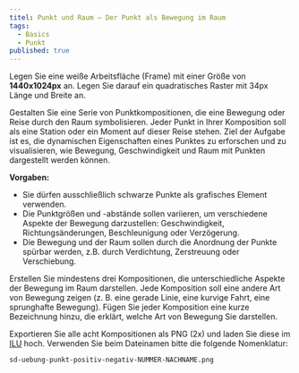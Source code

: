 ```yaml
---
titel: Punkt und Raum – Der Punkt als Bewegung im Raum
tags: 
  - Basics
  - Punkt
published: true
---
```


Legen Sie eine weiße Arbeitsfläche (Frame) mit einer Größe von **1440x1024px** an. Legen Sie darauf ein quadratisches Raster mit 34px Länge und Breite an.


Gestalten Sie eine Serie von Punktkompositionen, die eine Bewegung oder Reise durch den Raum symbolisieren. Jeder Punkt in Ihrer Komposition soll als eine Station oder ein Moment auf dieser Reise stehen. Ziel der Aufgabe ist es, die dynamischen Eigenschaften eines Punktes zu erforschen und zu visualisieren, wie Bewegung, Geschwindigkeit und Raum mit Punkten dargestellt werden können.

**Vorgaben:**
- Sie dürfen ausschließlich schwarze Punkte als grafisches Element verwenden.
- Die Punktgrößen und -abstände sollen variieren, um verschiedene Aspekte der Bewegung darzustellen: Geschwindigkeit, Richtungsänderungen, Beschleunigung oder Verzögerung.
- Die Bewegung und der Raum sollen durch die Anordnung der Punkte spürbar werden, z.B. durch Verdichtung, Zerstreuung oder Verschiebung.

Erstellen Sie mindestens drei Kompositionen, die unterschiedliche Aspekte der Bewegung im Raum darstellen. Jede Komposition soll eine andere Art von Bewegung zeigen (z. B. eine gerade Linie, eine kurvige Fahrt, eine sprunghafte Bewegung). Fügen Sie jeder Komposition eine kurze Bezeichnung hinzu, die erklärt, welche Art von Bewegung Sie darstellen.

Exportieren Sie alle acht Kompositionen als PNG (2x) und laden Sie diese im [ILU](https://ilu.th-koeln.de/ilias.php?baseClass=ilExerciseHandlerGUI&ref_id=474196&cmd=showOverview) hoch. Verwenden Sie beim Dateinamen bitte die folgende Nomenklatur:

```sd-uebung-punkt-positiv-negativ-NUMMER-NACHNAME.png```
